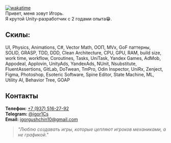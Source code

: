 [![wakatime](https://wakatime.com/badge/user/dbdc2af0-5cf9-47f1-94b9-cdbfc31a36ed.svg)](https://wakatime.com/@dbdc2af0-5cf9-47f1-94b9-cdbfc31a36ed)  
Привет, меня зовут Игорь.  
Я крутой Unity-разработчик с 2 годами опыта😁.  

## Скилы: 
UI, Physics, Animations, C#, Vector Math, ООП, MVx, GoF паттерны, SOLID, GRASP, TDD, DDD, Clean Architecture, CPU, GPU, RAM, build size, work time, workflow, Coroutines, Tasks, UniTask, Yandex Games, AdMob, Appodeal, Applovin, UnityAds, YandexAds, NUnit, Nsubstitute, FluentAssertions, GitLab, DoTwean, TmPro, Odin Inspector, UniRx, Zenject, Figma, Photoshop, Esoteric Software, Spine Editor, State Machine, ML, Utility AI, Behavior Tree, GOAP

## Контакты
**Телефон:** [+7 (937) 516-27-92](tel:+79375162792)  
**Telegram:** [@igor1Cs](https://t.me/igor1Cs)  
**Email:** [igorgushchin10@gmail.com](mailto:igorgushchin10@gmail.com)
> *"Люблю создавать игры, которые цепляют игроков механиками, а не графикой."*
